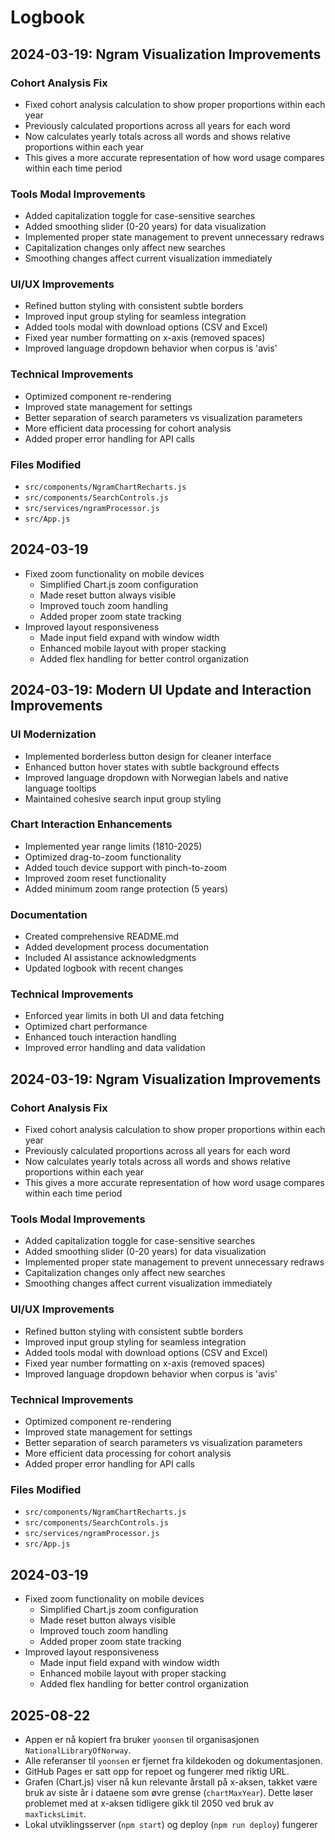 # Logbook

## 2024-03-19: Ngram Visualization Improvements

### Cohort Analysis Fix
- Fixed cohort analysis calculation to show proper proportions within each year
- Previously calculated proportions across all years for each word
- Now calculates yearly totals across all words and shows relative proportions within each year
- This gives a more accurate representation of how word usage compares within each time period

### Tools Modal Improvements
- Added capitalization toggle for case-sensitive searches
- Added smoothing slider (0-20 years) for data visualization
- Implemented proper state management to prevent unnecessary redraws
- Capitalization changes only affect new searches
- Smoothing changes affect current visualization immediately

### UI/UX Improvements
- Refined button styling with consistent subtle borders
- Improved input group styling for seamless integration
- Added tools modal with download options (CSV and Excel)
- Fixed year number formatting on x-axis (removed spaces)
- Improved language dropdown behavior when corpus is 'avis'

### Technical Improvements
- Optimized component re-rendering
- Improved state management for settings
- Better separation of search parameters vs visualization parameters
- More efficient data processing for cohort analysis
- Added proper error handling for API calls

### Files Modified
- `src/components/NgramChartRecharts.js`
- `src/components/SearchControls.js`
- `src/services/ngramProcessor.js`
- `src/App.js`

## 2024-03-19
- Fixed zoom functionality on mobile devices
  - Simplified Chart.js zoom configuration
  - Made reset button always visible
  - Improved touch zoom handling
  - Added proper zoom state tracking
- Improved layout responsiveness
  - Made input field expand with window width
  - Enhanced mobile layout with proper stacking
  - Added flex handling for better control organization

## 2024-03-19: Modern UI Update and Interaction Improvements

### UI Modernization
- Implemented borderless button design for cleaner interface
- Enhanced button hover states with subtle background effects
- Improved language dropdown with Norwegian labels and native language tooltips
- Maintained cohesive search input group styling

### Chart Interaction Enhancements
- Implemented year range limits (1810-2025)
- Optimized drag-to-zoom functionality
- Added touch device support with pinch-to-zoom
- Improved zoom reset functionality
- Added minimum zoom range protection (5 years)

### Documentation
- Created comprehensive README.md
- Added development process documentation
- Included AI assistance acknowledgments
- Updated logbook with recent changes

### Technical Improvements
- Enforced year limits in both UI and data fetching
- Optimized chart performance
- Enhanced touch interaction handling
- Improved error handling and data validation

## 2024-03-19: Ngram Visualization Improvements

### Cohort Analysis Fix
- Fixed cohort analysis calculation to show proper proportions within each year
- Previously calculated proportions across all years for each word
- Now calculates yearly totals across all words and shows relative proportions within each year
- This gives a more accurate representation of how word usage compares within each time period

### Tools Modal Improvements
- Added capitalization toggle for case-sensitive searches
- Added smoothing slider (0-20 years) for data visualization
- Implemented proper state management to prevent unnecessary redraws
- Capitalization changes only affect new searches
- Smoothing changes affect current visualization immediately

### UI/UX Improvements
- Refined button styling with consistent subtle borders
- Improved input group styling for seamless integration
- Added tools modal with download options (CSV and Excel)
- Fixed year number formatting on x-axis (removed spaces)
- Improved language dropdown behavior when corpus is 'avis'

### Technical Improvements
- Optimized component re-rendering
- Improved state management for settings
- Better separation of search parameters vs visualization parameters
- More efficient data processing for cohort analysis
- Added proper error handling for API calls

### Files Modified
- `src/components/NgramChartRecharts.js`
- `src/components/SearchControls.js`
- `src/services/ngramProcessor.js`
- `src/App.js`

## 2024-03-19
- Fixed zoom functionality on mobile devices
  - Simplified Chart.js zoom configuration
  - Made reset button always visible
  - Improved touch zoom handling
  - Added proper zoom state tracking
- Improved layout responsiveness
  - Made input field expand with window width
  - Enhanced mobile layout with proper stacking
  - Added flex handling for better control organization

## 2025-08-22

- Appen er nå kopiert fra bruker `yoonsen` til organisasjonen `NationalLibraryOfNorway`.
- Alle referanser til `yoonsen` er fjernet fra kildekoden og dokumentasjonen.
- GitHub Pages er satt opp for repoet og fungerer med riktig URL.
- Grafen (Chart.js) viser nå kun relevante årstall på x-aksen, takket være bruk av siste år i dataene som øvre grense (`chartMaxYear`). Dette løser problemet med at x-aksen tidligere gikk til 2050 ved bruk av `maxTicksLimit`.
- Lokal utviklingsserver (`npm start`) og deploy (`npm run deploy`) fungerer